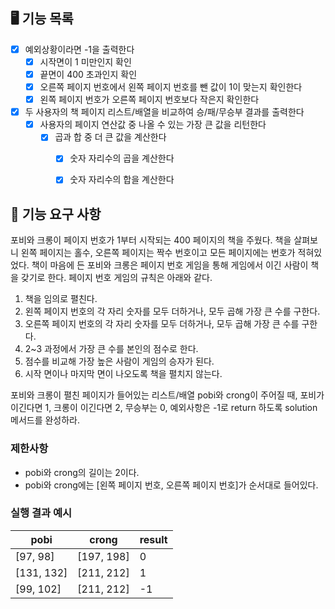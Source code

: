 ## 🖥 기능 목록
- [x] 예외상황이라면 -1을 출력한다
  - [x] 시작면이 1 미만인지 확인
  - [x] 끝면이 400 초과인지 확인
  - [X] 오른쪽 페이지 번호에서 왼쪽 페이지 번호를 뺀 값이 1이 맞는지 확인한다
  - [x] 왼쪽 페이지 번호가 오른쪽 페이지 번호보다 작은지 확인한다
- [x] 두 사용자의 책 페이지 리스트/배열을 비교하여 승/패/무승부 결과를 출력한다
  - [x] 사용자의 페이지 연산값 중 나올 수 있는 가장 큰 값을 리턴한다
    - [x] 곱과 합 중 더 큰 값을 계산한다
      - [x] 숫자 자리수의 곱을 계산한다
      - [x] 숫자 자리수의 합을 계산한다
  

## 🚀 기능 요구 사항

포비와 크롱이 페이지 번호가 1부터 시작되는 400 페이지의 책을 주웠다. 책을 살펴보니 왼쪽 페이지는 홀수, 오른쪽 페이지는 짝수 번호이고 모든 페이지에는 번호가 적혀있었다. 책이 마음에 든 포비와 크롱은 페이지 번호 게임을 통해 게임에서 이긴 사람이 책을 갖기로 한다. 페이지 번호 게임의 규칙은 아래와 같다.

1. 책을 임의로 펼친다.
2. 왼쪽 페이지 번호의 각 자리 숫자를 모두 더하거나, 모두 곱해 가장 큰 수를 구한다.
3. 오른쪽 페이지 번호의 각 자리 숫자를 모두 더하거나, 모두 곱해 가장 큰 수를 구한다.
4. 2~3 과정에서 가장 큰 수를 본인의 점수로 한다.
5. 점수를 비교해 가장 높은 사람이 게임의 승자가 된다.
6. 시작 면이나 마지막 면이 나오도록 책을 펼치지 않는다.

포비와 크롱이 펼친 페이지가 들어있는 리스트/배열 pobi와 crong이 주어질 때, 포비가 이긴다면 1, 크롱이 이긴다면 2, 무승부는 0, 예외사항은 -1로 return 하도록 solution 메서드를 완성하라.

### 제한사항

- pobi와 crong의 길이는 2이다.
- pobi와 crong에는 [왼쪽 페이지 번호, 오른쪽 페이지 번호]가 순서대로 들어있다.

### 실행 결과 예시

| pobi | crong | result |
| --- | --- | --- |
| [97, 98] | [197, 198] | 0 |
| [131, 132] | [211, 212] | 1 |
| [99, 102] | [211, 212] | -1 |
